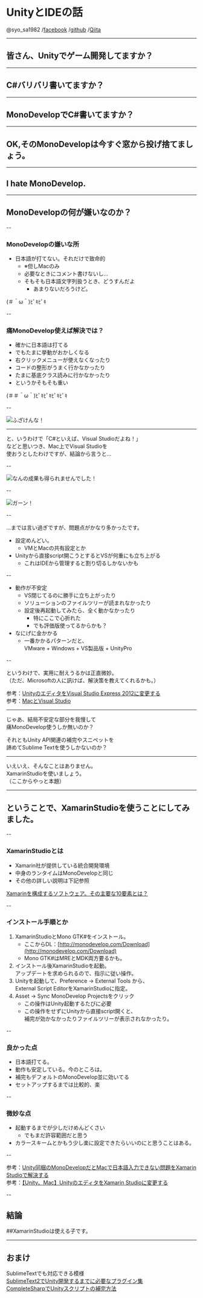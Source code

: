 # UnityとIDEの話

@syo_sa1982
/[facebook](https://www.facebook.com/syousa1982)
/[github](http://syo-sa1982.github.io/)
/[Qiita](http://qiita.com/syo-sa1982)

---

## 皆さん、Unityでゲーム開発してますか？

---

## C#バリバリ書いてますか？

---

## MonoDevelopでC#書いてますか？

---

## OK,そのMonoDevelopは今すぐ窓から投げ捨てましょう。

---

## I hate MonoDevelop.

---

## MonoDevelopの何が嫌いなのか？

--

### MonoDevelopの嫌いな所

* 日本語が打てない。それだけで致命的
	* ※但しMacのみ  
	* 必要なときにコメント書けないし…
	* そもそも日本語文字列扱うとき、どうすんだよ
		* あまりないだろうけど。
  
(＃＾ω＾)ﾋﾟｷﾋﾟｷ

--

### 痛MonoDevelop使えば解決では？

* 確かに日本語は打てる
* でもたまに挙動がおかしくなる
* 右クリックメニューが使えなくなったり
* コードの整形がうまく行かなかったり
* たまに基底クラス読みに行かなかったり
* というかそもそも重い 
  
(＃＃＾ω＾)ﾋﾟｷﾋﾟｷﾋﾟｷﾋﾟｷ

--

![ふざけんな！](images/122906186885d.jpg "ふざけんな！")

---

と、いうわけで「C#といえば、Visual Studioだよね！」  
などと思いつき、Mac上でVisual Studioを  
使おうとしたわけですが、結論から言うと…

--

![なんの成果も得られませんでした！](images/0213.jpg "なんの成果も得られませんでした！")

--

![ガーン！](images/image_20130530213455.jpg "ガーン！")

--

…までは言い過ぎですが、問題点がかなり多かったです。

* 設定めんどい。
	* VMとMacの共有設定とか
* Unityから直接script開こうとするとVSが何重にも立ち上がる
	* これはIDEから管理すると割り切るしかないかも

--

* 動作が不安定
	* VS閉じてるのに勝手に立ち上がったり
	* ソリューションのファイルツリーが読まれなかったり
	* 設定後再起動してみたら、全く動かなかったり
		* 特にここで心折れた
		* でも評価版使ってるからかも？
* なにげに金かかる
	* 一番かかるパターンだと、  
	VMware + Windows + VS製品版 + UnityPro

--

というわけで、実用に耐えうるかは正直微妙。  
（ただ、Microsoftの人に訊けば、解決策を教えてくれるかも。）

参考：[UnityのエディタをVisual Studio Express 2012に変更する](http://naichilab.blogspot.jp/2013/09/unitymacunityvisualstudio.html)  
参考：[MacとVisual Studio](http://rainpuzzle.net/wordpress/?p=117)


---

じゃあ、結局不安定な部分を我慢して  
痛MonoDevelop使うしか無いのか？  

それともUnity API関連の補完やスニペットを  
諦めてSublime Textを使うしかないのか？

---

いえいえ、そんなことはありません。  
XamarinStudioを使いましょう。  
（ここからやっと本題）

---

## ということで、XamarinStudioを使うことにしてみました。

--

### XamarinStudioとは
* Xamarin社が提供している統合開発環境
* 中身のランタイムはMonoDevelopと同じ
* その他の詳しい説明は下記参照

[Xamarinを構成するソフトウェア。その主要な10要素とは？](http://www.buildinsider.net/mobile/insidexamarin/01) 

--

### インストール手順とか
1. XamarinStudioとMono GTK#をインストール。
	* ここからDL：[http://monodevelop.com/Download](http://monodevelop.com/Download) 
	* Mono GTK#はMREとMDK両方要るかも。
1. インストール後XamarinStudioを起動。  
   アップデートを求められるので、指示に従い操作。
1. Unityを起動して、Preference -> External Tools から、  
   External Script EditorをXamarinStudioに指定。
1. Asset -> Sync MonoDevelop Projectsをクリック
	* この操作はUnity起動するたびに必要
	* この操作をせずにUnityから直接script開くと、  
	  補完が効かなかったりファイルツリーが表示されなかったり。

--

### 良かった点
* 日本語打てる。
* 動作も安定している。今のところは。
* 補完もデフォルトのMonoDevelop並に効いてる
* セットアップするまでは比較的、楽

--

### 微妙な点
* 起動するまでが少しだけめんどくさい
	* でもまだ許容範囲だと思う
* カラースキームとかもう少し楽に設定できたらいいのにと思うことはある。

--

参考：[Unity同梱のMonoDevelopだとMacで日本語入力できない問題をXamarin Studioで解決する](http://qiita.com/ariarijp/items/a07078ab89193ea35d17)  
参考：[【Unity、Mac】UnityのエディタをXamarin Studioに変更する](http://naichilab.blogspot.jp/2014/03/unitymacunityxamarin-studio.html)

--

## 結論

##XamarinStudioは使える子です。

---

## おまけ
SublimeTextでも対応できる模様  
[SublimeText2でUnity開発するまでに必要なプラグイン集](http://qiita.com/kyusyukeigo/items/e9ac7bc284c884ea8391)  
[CompleteSharpでUnityスクリプトの補完方法](http://qiita.com/kyusyukeigo/items/a33388572990932bba87)

